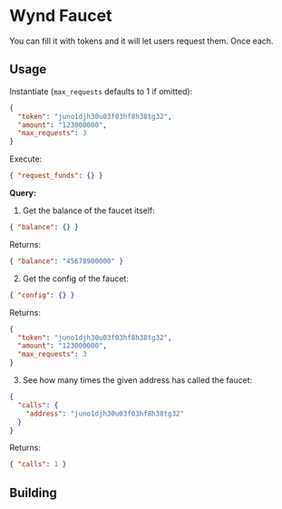 # Wynd Faucet

You can fill it with tokens and it will let users request them. Once each.

## Usage

Instantiate (`max_requests` defaults to 1 if omitted):

```json
{
  "token": "juno1djh30u03f03hf8h38tg32",
  "amount": "123000000",
  "max_requests": 3
}
```

Execute:

```json
{ "request_funds": {} }
```

**Query:**

1. Get the balance of the faucet itself:

```json
{ "balance": {} }
```

Returns:

```json
{ "balance": "45678900000" }
```


2. Get the config of the faucet:

```json
{ "config": {} }
```

Returns:

```json
{
  "token": "juno1djh30u03f03hf8h38tg32",
  "amount": "123000000",
  "max_requests": 3
}
```


3. See how many times the given address has called the faucet:

```json
{
  "calls": {
    "address": "juno1djh30u03f03hf8h38tg32"
  }
}
```

Returns:

```json
{ "calls": 1 }
```

## Building

